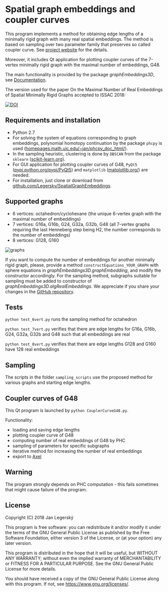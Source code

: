 # Spatial graph embeddings and coupler curves

This program implements a method for obtaining edge lengths of a minimally rigid graph with many real spatial embeddings.
The method is based on sampling over two parameter family that preserves so called coupler curve.
See [project website](http://jan.legersky.cz/project/spatialgraphembeddings/) for the details.

Moreover, it includes Qt application for plotting coupler curves
of the 7-vertex minimally rigid graph with the maximal number of embeddings, G48.

The main functionality is provided by the package *graphEmbeddings3D*, see [Documentation](http://jan.legersky.cz/public_files/spatialGraphEmbeddings/documentation/).

The version used for the paper On the Maximal Number of Real Embeddings of Spatial Minimally Rigid Graphs accepted to ISSAC 2018:

[![DOI](https://zenodo.org/badge/DOI/10.5281/zenodo.1244023.svg)](https://doi.org/10.5281/zenodo.1244023)

## Requirements and installation
  * Python 2.7
  * For solving the system of equations corresponding to graph embeddings, polynomial homotopy continuation by the package `phcpy` is used
  ([homepages.math.uic.edu/~jan/phcpy_doc_html/](http://homepages.math.uic.edu/~jan/phcpy_doc_html/)).
  * In the sampling heuristic, clustering is done by `DBSCAN` from the package `sklearn` ([scikit-learn.org](http://scikit-learn.org/stable/install.html)).
  * For GUI application for plotting coupler curves of G48, `PyQt5` ([pypi.python.org/pypi/PyQt5](https://pypi.python.org/pypi/PyQt5)) and `matplotlib` ([matplotlib.org/](https://matplotlib.org/)) are needed.
  * For installation, just clone or download from [github.com/Legersky/SpatialGraphEmbeddings](https://github.com/Legersky/SpatialGraphEmbeddings).

## Supported graphs
  * 6 vertices: octahedron/cyclohexane (the unique 6-vertex graph with the maximal number of embeddings)
  * 7 vertices: G16a, G16b, G24, G32a, G32b, G48 (all 7-vertex graphs requiring the last Henneberg step being H2,
  the number corresponds to the number of embeddings)
  * 8 vertices: G128, G160

![graphs](http://jan.legersky.cz/public_files/spatialGraphEmbeddings/graphs_7and8vert.png "Supported graphs with 7 and 8 vertices")


If you want to compute the number of embeddings for another minimally rigid graph,
please, provide a method `constructEquations_YOUR_GRAPH` with sphere equations in *graphEmbeddings3D.graphEmbedding*, 
and modify the constructor accordingly.
For the sampling method, subgraphs suitable for sampling must be added to constructor of *graphEmbeddings3D.algRealEmbeddings*.
We appreciate if you share your changes in the [GitHub repository](https://github.com/Legersky/SpatialGraphEmbeddings).

## Tests
`python test_6vert.py` runs the sampling method for octahedron

`python test_7vert.py` verifies that there are edge lengths for G16a, G16b, G24, G32a, G32b and G48 such that all embeddings are real

`python test_8vert.py` verifies that there are edge lengths G128 and G160 have 128 real embeddings 

## Sampling
The scripts in the folder `sampling_scripts` use the proposed method for various graphs and starting edge lengths.

## Coupler curves of G48
This Qt program is launched by `python CouplerCurveG48.py`.

Functionality:
  * loading and saving edge lengths
  * plotting coupler curve of G48
  * computing number of real embeddings of G48 by PHC
  * sampling of parameters for specific subgraphs
  * iterative method for increasing the number of real embeddings
  * export to [Axel](http://axel.inria.fr/)

## Warning
The program strongly depends on PHC computation - this fails sometimes that might cause failure of the program.

## License
Copyright (C) 2018 Jan Legerský

This program is free software: you can redistribute it and/or modify
it under the terms of the GNU General Public License as published by
the Free Software Foundation, either version 3 of the License, or
(at your option) any later version.

This program is distributed in the hope that it will be useful,
but WITHOUT ANY WARRANTY; without even the implied warranty of
MERCHANTABILITY or FITNESS FOR A PARTICULAR PURPOSE.  See the
GNU General Public License for more details.

You should have received a copy of the GNU General Public License
along with this program.  If not, see <https://www.gnu.org/licenses/>.
